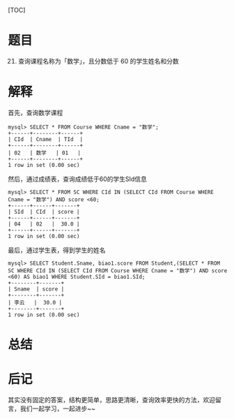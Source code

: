 [TOC]

# 题目
21. 查询课程名称为「数学」，且分数低于 60 的学生姓名和分数

# 解释

首先，查询数学课程

```mysql
mysql> SELECT * FROM Course WHERE Cname = "数学";
+------+--------+------+
| CId  | Cname  | TId  |
+------+--------+------+
| 02   | 数学   | 01   |
+------+--------+------+
1 row in set (0.00 sec)
```

然后，通过成绩表，查询成绩低于60的学生SId信息

```mysql
mysql> SELECT * FROM SC WHERE CId IN (SELECT CId FROM Course WHERE Cname = "数学") AND score <60;
+------+------+-------+
| SId  | CId  | score |
+------+------+-------+
| 04   | 02   |  30.0 |
+------+------+-------+
1 row in set (0.00 sec)
```

最后，通过学生表，得到学生的姓名

```mysql
mysql> SELECT Student.Sname, biao1.score FROM Student,(SELECT * FROM SC WHERE CId IN (SELECT CId FROM Course WHERE Cname = "数学") AND score <60) AS biao1 WHERE Student.SId = biao1.SId;
+--------+-------+
| Sname  | score |
+--------+-------+
| 李云   |  30.0 |
+--------+-------+
1 row in set (0.00 sec)
```

# 总结

# 后记

其实没有固定的答案，结构更简单，思路更清晰，查询效率更快的方法，欢迎留言，我们一起学习，一起进步~~